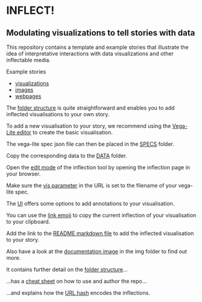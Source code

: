 
# INFLECT! 
## Modulating visualizations to tell stories with data

This repository contains a template and example stories that illustrate the idea of interpretative interactions with data visualizations and other inflectable media.

Example stories
- [visualizations](#visualizations.md)
- [images](#images.md)
- [webpages](#webpages.md)


The [folder structure](img/#-347,-1,584,422&ff0000&&&folder_structure.png) is quite straightforward and enables you to add inflected visualisations to your own story.

<!-- The [VIS folder](img/#-347,-1,584,422&ff0000&1,120,236,322&&folder_structure.png) contains all the pieces of code concerning the data visualisations and inflections. -->


To add a new visualisation to your story, we recommend using the [Vega-Lite editor](https://vega.github.io/editor/#/examples/vega-lite/bar) to create the basic visualisation.


The vega-lite spec json file can then be placed in the [SPECS](img/#-329,0,566,422&ff0000&23,178,104,206&&folder_structure.png) folder.


Copy the corresponding data to the [DATA](img/#-329,0,566,422&ff0000&23,147,99,176&&folder_structure.png) folder.


Open the [edit mode](img/#0,0,912,746&ff0000&&&inflections_editor.png) of the inflection tool by opening the inflection page in your browser.


Make sure the [vis parameter](img/#44,-51,862,336&ff0000&496,10,610,45&&inflections_editor.png) in the URL is set to the filename of your vega-lite spec.


The [UI](img/#0,0,912,746&ff0000&522,352,761,646&&inflections_editor.png
) offers some options to add annotations to your visualisation.


You can use the [link emoji](img/#0,0,912,746&ff0000&814,346,863,397&&inflections_editor.png) to copy the current inflection of your visualisation to your clipboard.


Add the link to the [README markdown file](img/#-329,0,566,422&ff0000&8,379,138,413&&folder_structure.png) to add the inflected visualisation to your story.


Also have a look at the [documentation image](img/#0,0,3500,7287&ff0000&&&documentation_image.png) in the img folder to find out more.


It contains further detail on the [folder structure](img/#0,192,3500,2375&ff0000&&&documentation_image.png)...


...has a [cheat sheet](img/#0,2496,3500,5582&ff0000&&&documentation_image.png) on how to use and author the repo...


...and explains how the [URL hash](img/#0,5037,3500,7656&ff0000&&&documentation_image.png) encodes the inflections.

